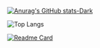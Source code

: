 <html lang="en">
<head>
    <meta charset="UTF-8">
    <meta name="viewport" content="width=device-width, initial-scale=1.0">
    <link rel="stylesheet" href="styles.css">
</head>
<body>


[![Anurag's GitHub stats-Dark](https://github-readme-stats.vercel.app/api?username=YATAVO&show_icons=true&theme=dark#gh-dark-mode-only)](https://github.com/anuraghazra/github-readme-stats#gh-dark-mode-only)

![Top Langs](https://github-readme-stats.vercel.app/api/top-langs/?username=YATAVO&layout=compact)

[![Readme Card](https://github-readme-stats.vercel.app/api/pin/?username=YATAVO&repo=Glowing-cards-in-html-css)](https://github.com/anuraghazra/github-readme-stats)

</body>
</html>
